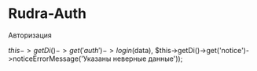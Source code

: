 # Rudra-Auth
Авторизация

$this->getDi()->get('auth')->login($data), $this->getDi()->get('notice')->noticeErrorMessage('Указаны неверные данные'));
